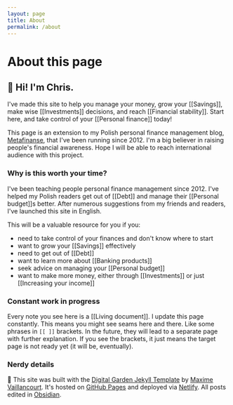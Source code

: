 ```yaml
---
layout: page
title: About
permalink: /about
---
```


# About this page

## 👋 Hi! I'm Chris. 

I've made this site to help you manage your money, grow your [[Savings]], make wise [[Investments]] decisions, and reach [[Financial stability]]. Start here, and take control of your [[Personal finance]] today!

This page is an extension to my Polish personal finance management blog, [Metafinanse](https://metafinanse.pl), that I've been running since 2012. I'm a big believer in raising people's financial awareness. Hope I will be able to reach international audience with this project.

### Why is this worth your time?
I've been teaching people personal finance management since 2012. I've helped my Polish readers get out of [[Debt]] and manage their [[Personal budget]]s better. After numerous suggestions from my friends and readers, I've launched this site in English.

This will be a valuable resource for you if you:
- need to take control of your finances and don't know where to start
- want to grow your [[Savings]] effectively
- need to get out of [[Debt]]
- want to learn more about [[Banking products]]
- seek advice on managing your [[Personal budget]]
- want to make more money, either through [[Investments]] or just [[Increasing your income]]

### Constant work in progress
Every note you see here is a [[Living document]]. I update this page constantly. This means you might see seams here and there. Like some phrases in `[[ ]]` brackets. In the future, they will lead to a separate page with further explanation. If you see the brackets, it just means the target page is not ready yet (it will be, eventually).

### Nerdy details

📐 This site was built with the [Digital Garden Jekyll Template](https://github.com/maximevaillancourt/digital-garden-jekyll-template) by [Maxime Vaillancourt](https://maximevaillancourt.com). It's hosted on [GitHub Pages](https://pages.github.com) and deployed via [Netlify](https://app.netlify.com/). All posts edited in [Obsidian](https://obsidian.md).